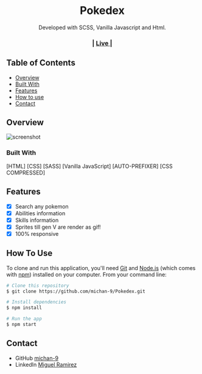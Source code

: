 
<h1 align="center">Pokedex</h1>

<div align="center">
   Developed with SCSS, Vanilla Javascript and Html.
</div>

<div align="center">
  <h3>
    <span> | </span>
       <a href="https://michan-9.github.io/">
      Live
    </a>
    <span> | </span>
  </h3>
</div>

<!-- TABLE OF CONTENTS -->

## Table of Contents

- [Overview](#overview)
- [Built With](#built-with)
- [Features](#features)
- [How to use](#how-to-use)
- [Contact](#contact)

<!-- OVERVIEW -->

## Overview

![screenshot](https://i.imgur.com/5nn52DA.png)

### Built With

 [HTML]
 [CSS]
 [SASS]
 [Vanilla JavaScript]
 [AUTO-PREFIXER]
 [CSS COMPRESSED]


## Features

- [x] Search any pokemon
- [x] Abilities information
- [x] Skills information
- [x] Sprites till gen V are render as gif!
- [x] 100% responsive

## How To Use


To clone and run this application, you'll need [Git](https://git-scm.com) and [Node.js](https://nodejs.org/en/download/) (which comes with [npm](http://npmjs.com)) installed on your computer. From your command line:

```bash
# Clone this repository
$ git clone https://github.com/michan-9/Pokedex.git

# Install dependencies
$ npm install

# Run the app
$ npm start
```

## Contact

- GitHub [michan-9](https://github.com/michan-9/)
- LinkedIn [Miguel Ramirez](https://www.linkedin.com/in/dinocook/)
